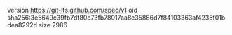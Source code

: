 version https://git-lfs.github.com/spec/v1
oid sha256:3e5649c39fb7df80c73fb78017aa8c35886d7f84103363af4235f01bdea8292d
size 2986
